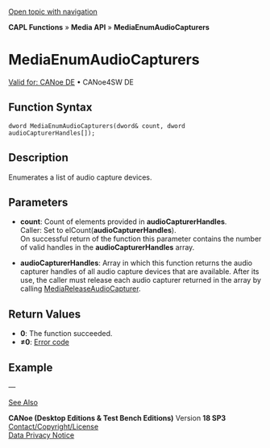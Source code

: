 [Open topic with navigation](../../../../../CANoeDEFamily.htm#Topics/CAPLFunctions/Media/Functions/CAPLfunctionMediaEnumAudioCapturers.md)

**CAPL Functions** » **Media API** » **MediaEnumAudioCapturers**

# MediaEnumAudioCapturers

[Valid for: CANoe DE](../../../Shared/FeatureAvailability.md) • CANoe4SW DE

## Function Syntax

```
dword MediaEnumAudioCapturers(dword& count, dword audioCapturerHandles[]);
```

## Description

Enumerates a list of audio capture devices.

## Parameters

- **count**: Count of elements provided in **audioCapturerHandles**.  
  Caller: Set to elCount(**audioCapturerHandles**).  
  On successful return of the function this parameter contains the number of valid handles in the **audioCapturerHandles** array.

- **audioCapturerHandles**: Array in which this function returns the audio capturer handles of all audio capture devices that are available. After its use, the caller must release each audio capturer returned in the array by calling [MediaReleaseAudioCapturer](CAPLfunctionMediaReleaseAudioCapturer.md).

## Return Values

- **0**: The function succeeded.
- **≠0**: [Error code](../CAPLfunctionsMediaErrorCodes.md)

## Example

—

[See Also](javascript:void(0);)

**CANoe (Desktop Editions & Test Bench Editions)** Version **18 SP3**  
[Contact/Copyright/License](../../../Shared/ContactCopyrightLicense.md)  
[Data Privacy Notice](https://www.vector.com/int/en/company/get-info/privacy-policy/)
